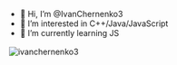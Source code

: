 - 👋 Hi, I’m @IvanChernenko3
- 👀 I’m interested in C++/Java/JavaScript
- 🌱 I’m currently learning JS

<p>&nbsp;<img align="center" src="https://github-readme-stats.vercel.app/api?username=ivanchernenko3&show_icons=true&locale=en&theme=nord" alt="ivanchernenko3" /></p>
<!---
IvanChernenko3/IvanChernenko3 is a ✨ special ✨ repository because its `README.md` (this file) appears on your GitHub profile.
You can click the Preview link to take a look at your changes.
--->
